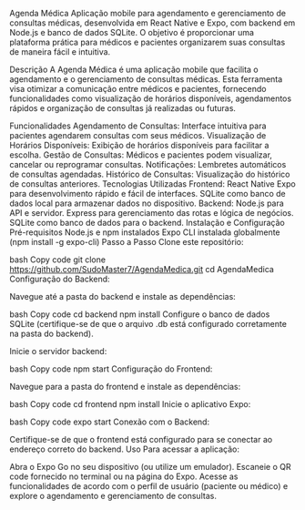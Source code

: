 Agenda Médica
Aplicação mobile para agendamento e gerenciamento de consultas médicas, desenvolvida em React Native e Expo, com backend em Node.js e banco de dados SQLite. O objetivo é proporcionar uma plataforma prática para médicos e pacientes organizarem suas consultas de maneira fácil e intuitiva.

Descrição
A Agenda Médica é uma aplicação mobile que facilita o agendamento e o gerenciamento de consultas médicas. Esta ferramenta visa otimizar a comunicação entre médicos e pacientes, fornecendo funcionalidades como visualização de horários disponíveis, agendamentos rápidos e organização de consultas já realizadas ou futuras.

Funcionalidades
Agendamento de Consultas: Interface intuitiva para pacientes agendarem consultas com seus médicos.
Visualização de Horários Disponíveis: Exibição de horários disponíveis para facilitar a escolha.
Gestão de Consultas: Médicos e pacientes podem visualizar, cancelar ou reprogramar consultas.
Notificações: Lembretes automáticos de consultas agendadas.
Histórico de Consultas: Visualização do histórico de consultas anteriores.
Tecnologias Utilizadas
Frontend:
React Native
Expo para desenvolvimento rápido e fácil de interfaces.
SQLite como banco de dados local para armazenar dados no dispositivo.
Backend:
Node.js para API e servidor.
Express para gerenciamento das rotas e lógica de negócios.
SQLite como banco de dados para o backend.
Instalação e Configuração
Pré-requisitos
Node.js e npm instalados
Expo CLI instalada globalmente (npm install -g expo-cli)
Passo a Passo
Clone este repositório:

bash
Copy code
git clone https://github.com/SudoMaster7/AgendaMedica.git
cd AgendaMedica
Configuração do Backend:

Navegue até a pasta do backend e instale as dependências:

bash
Copy code
cd backend
npm install
Configure o banco de dados SQLite (certifique-se de que o arquivo .db está configurado corretamente na pasta do backend).

Inicie o servidor backend:

bash
Copy code
npm start
Configuração do Frontend:

Navegue para a pasta do frontend e instale as dependências:

bash
Copy code
cd frontend
npm install
Inicie o aplicativo Expo:

bash
Copy code
expo start
Conexão com o Backend:

Certifique-se de que o frontend está configurado para se conectar ao endereço correto do backend.
Uso
Para acessar a aplicação:

Abra o Expo Go no seu dispositivo (ou utilize um emulador).
Escaneie o QR code fornecido no terminal ou na página do Expo.
Acesse as funcionalidades de acordo com o perfil de usuário (paciente ou médico) e explore o agendamento e gerenciamento de consultas.
